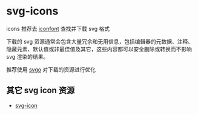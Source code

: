 # svg-icons

icons 推荐去 [iconfont](http://iconfont.cn/) 查找并下载 svg 格式

下载的 svg 资源通常会包含大量冗余和无用信息，包括编辑器的元数据、注释、隐藏元素、默认值或非最佳值及其它，这些内容都可以安全删除或转换而不影响 svg 渲染的结果。

推荐使用 [svgo](https://github.com/svg/svgo) 对下载的资源进行优化

## 其它 svg icon 资源

* [svg-icon](https://leungwensen.github.io/svg-icon/)
